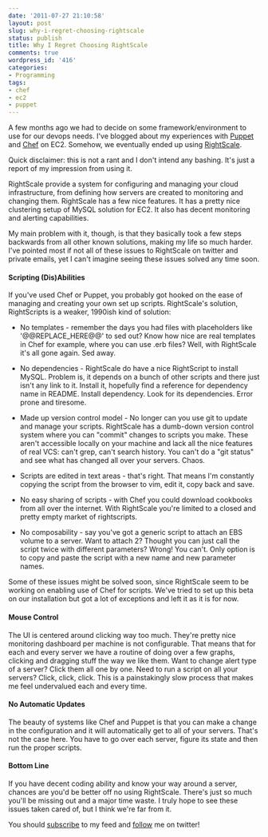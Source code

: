 ```yaml
---
date: '2011-07-27 21:10:58'
layout: post
slug: why-i-regret-choosing-rightscale
status: publish
title: Why I Regret Choosing RightScale
comments: true
wordpress_id: '416'
categories:
- Programming
tags:
- chef
- ec2
- puppet
---
```


A few months ago we had to decide on some framework/environment to use for our devops needs. I've blogged about my experiences with [Puppet](http://www.codelord.net/2010/12/19/using-puppet-to-automatically-configure-new-ec2-instances/) and [Chef](http://www.codelord.net/2011/03/07/using-chef-to-automatically-configure-new-ec2-instances/) on EC2. Somehow, we eventually ended up using [RightScale](http://www.rightscale.com).

Quick disclaimer: this is not a rant and I don't intend any bashing. It's just a report of my impression from using it.

RightScale provide a system for configuring and managing your cloud infrastructure, from defining how servers are created to monitoring and changing them. RightScale has a few nice features. It has a pretty nice clustering setup of MySQL solution for EC2. It also has decent monitoring and alerting capabilities.

My main problem with it, though, is that they basically took a few steps backwards from all other known solutions, making my life so much harder. I've pointed most if not all of these issues to RightScale on twitter and private emails, yet I can't imagine seeing these issues solved any time soon.


#### Scripting (Dis)Abilities


If you've used Chef or Puppet, you probably got hooked on the ease of managing and creating your own set up scripts. RightScale's solution, RightScripts is a weaker, 1990ish kind of solution:



	
  * No templates - remember the days you had files with placeholders like '@@REPLACE_HERE@@' to sed out? Know how nice are real templates in Chef for example, where you can use .erb files? Well, with RightScale it's all gone again. Sed away.

	
  * No dependencies - RightScale do have a nice RightScript to install MySQL. Problem is, it depends on a bunch of other scripts and there just isn't any link to it. Install it, hopefully find a reference for dependency name in README. Install dependency. Look for its dependencies. Error prone and tiresome.

	
  * Made up version control model - No longer can you use git to update and manage your scripts. RightScale has a dumb-down version control system where you can "commit" changes to scripts you make. These aren't accessible locally on your machine and lack all the nice features of real VCS: can't grep, can't search history. You can't do a "git status" and see what has changed all over your servers. Chaos.

	
  * Scripts are edited in text areas - that's right. That means I'm constantly copying the script from the browser to vim, edit it, copy back and save.

	
  * No easy sharing of scripts - with Chef you could download cookbooks from all over the internet. With RightScale you're limited to a closed and pretty empty market of rightscripts.

	
  * No composability - say you've got a generic script to attach an EBS volume to a server. Want to attach 2? Thought you can just call the script twice with different parameters? Wrong! You can't. Only option is to copy and paste the script with a new name and new parameter names.




Some of these issues might be solved soon, since RightScale seem to be working on enabling use of Chef for scripts. We've tried to set up this beta on our installation but got a lot of exceptions and left it as it is for now.




#### Mouse Control




The UI is centered around clicking way too much. They're pretty nice monitoring dashboard per machine is not configurable. That means that for each and every server we have a routine of doing over a few graphs, clicking and dragging stuff the way we like them. Want to change alert type of a server? Click them all one by one. Need to run a script on all your servers? Click, click, click. This is a painstakingly slow process that makes me feel undervalued each and every time.




#### No Automatic Updates




The beauty of systems like Chef and Puppet is that you can make a change in the configuration and it will automatically get to all of your servers. That's not the case here. You have to go over each server, figure its state and then run the proper scripts.




#### Bottom Line




If you have decent coding ability and know your way around a server, chances are you'd be better off no using RightScale. There's just so much you'll be missing out and a major time waste. I truly hope to see these issues taken cared of, but I think we're far from it.




You should [subscribe](http://feeds.feedburner.com/TheCodeDump) to my feed and [follow](http://twitter.com/avivby) me on twitter!
